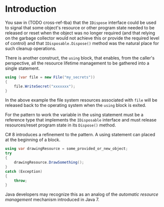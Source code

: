 # Introduction

You saw in (TODO cross-ref-tba) that the `IDispose` interface could be used to signal that some object's resource or other program state needed to be released or reset when the object was no longer required (and that relying on the garbage collector would not achieve this or provide the required level of control) and that `IDisposable.Dispose()` method was the natural place for such cleanup operations.

There is another construct, the `using` block, that enables, from the caller's perspective, all the resource lifetime management to be gathered into a single statement.

```csharp
using (var file = new File("my_secrets"))
{
    file.WriteSecret("xxxxxxx");
}
```

In the above example the file system resources associated with `file` will be released back to the operating system when the `using` block is exited.

For the pattern to work the variable in the using statement must be a reference type that implements the `IDisposable` interface and must release resources/reset program state in its `Dispose()` method.

C# 8 introduces a refinement to the pattern. A using statement can placed at the beginning of a block.

```csharp
using var drawingResource = some_provided_or_new_object;
try
{
    drawingResource.DrawSomething();
}
catch (Exception)
{
    throw;
}
```

Java developers may recognize this as an analog of the _automatic resource management_ mechanism introduced in Java 7.
